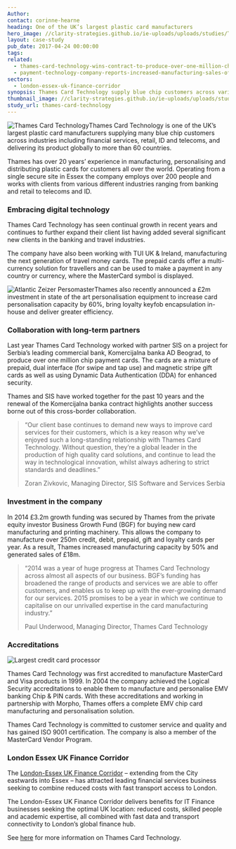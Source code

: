 ```yaml
---
Author:
contact: corinne-hearne
heading: One of the UK’s largest plastic card manufacturers
hero_image: //clarity-strategies.github.io/ie-uploads/uploads/studies/TCT_Building2_600H.jpg
layout: case-study
pub_date: 2017-04-24 00:00:00
tags:
related:
  - thames-card-technology-wins-contract-to-produce-over-one-million-chip-payment-cards
  - payment-technology-company-reports-increased-manufacturing-sales-of-18m
sectors:
  - london-essex-uk-finance-corridor
synopsis: Thames Card Technology supply blue chip customers across various industries
thumbnail_image: //clarity-strategies.github.io/ie-uploads/uploads/studies/ThamesCard_36-feature-555.jpg
study_url: thames-card-technology
---
```



![Thames Card Technology](//clarity-strategies.github.io/ie-uploads/uploads/studies/Business_Growth_Fund_400.jpg)Thames Card Technology is one of the UK’s largest plastic card manufacturers supplying many blue chip customers across industries including financial services, retail, ID and telecoms, and delivering its product globally to more than 60 countries.

Thames has over 20 years’ experience in manufacturing, personalising and distributing plastic cards for customers all over the world. Operating from a single secure site in Essex the company employs over 200 people and works with clients from various different industries ranging from banking and retail to telecoms and ID.

### Embracing digital technology

Thames Card Technology has seen continual growth in recent years and continues to further expand their client list having added several significant new clients in the banking and travel industries.

The company have also been working with TUI UK & Ireland, manufacturing the next generation of travel money cards. The prepaid cards offer a multi-currency solution for travellers and can be used to make a payment in any country or currency, where the MasterCard symbol is displayed.

![Atlantic Zeizer Persomaster](//clarity-strategies.github.io/ie-uploads/uploads/about/Atlantic_Zeiser_Persomaster.jpg)Thames also recently announced a £2m investment in state of the art personalisation equipment to increase card personalisation capacity by 60%, bring loyalty keyfob encapsulation in-house and deliver greater efficiency.

### Collaboration with long-term partners

Last year Thames Card Technology worked with partner SIS on a project for Serbia’s leading commercial bank, Komercijalna banka AD Beograd, to produce over one million chip payment cards. The cards are a mixture of prepaid, dual interface (for swipe and tap use) and magnetic stripe gift cards as well as using Dynamic Data Authentication (DDA) for enhanced security.

Thames and SIS have worked together for the past 10 years and the renewal of the Komercijalna banka contract highlights another success borne out of this cross-border collaboration.

> “Our client base continues to demand new ways to improve card services for their customers, which is a key reason why we’ve enjoyed such a long-standing relationship with Thames Card Technology. Without question, they’re a global leader in the production of high quality card solutions, and continue to lead the way in technological innovation, whilst always adhering to strict standards and deadlines.”
>
>
> Zoran Zivkovic, Managing Director, SIS Software and Services Serbia

### Investment in the company

In 2014 £3.2m growth funding was secured by Thames from the private equity investor Business Growth Fund (BGF) for buying new card manufacturing and printing machinery. This allows the company to manufacture over 250m credit, debit, prepaid, gift and loyalty cards per year. As a result, Thames increased manufacturing capacity by 50% and generated sales of £18m.

> “2014 was a year of huge progress at Thames Card Technology across almost all aspects of our business. BGF’s funding has broadened the range of products and services we are able to offer customers, and enables us to keep up with the ever-growing demand for our services. 2015 promises to be a year in which we continue to capitalise on our unrivalled expertise in the card manufacturing industry.”
>
>
> Paul Underwood, Managing Director, Thames Card Technology

### Accreditations

![Largest credit card processor](//clarity-strategies.github.io/ie-uploads/uploads/studies/Infographic.png)

Thames Card Technology was first accredited to manufacture MasterCard and Visa products in 1999. In 2004 the company achieved the Logical Security accreditations to enable them to manufacture and personalise EMV banking Chip & PIN cards. With these accreditations and working in partnership with Morpho, Thames offers a complete EMV chip card manufacturing and personalisation solution.

Thames Card Technology is committed to customer service and quality and has gained ISO 9001 certification. The company is also a member of the MasterCard Vendor Program.

### London Essex UK Finance Corridor

The [London-Essex UK Finance Corridor](http://investessex.co.uk/sectors/london-essex-uk-finance-corridor) – extending from the City eastwards into Essex – has attracted leading financial services business seeking to combine reduced costs with fast transport access to London.

The London-Essex UK Finance Corridor delivers benefits for IT Finance businesses seeking the optimal UK location: reduced costs, skilled people and academic expertise, all combined with fast data and transport connectivity to London’s global finance hub.

See [here](http://www.thamescardtechnology.com/) for more information on Thames Card Technology.